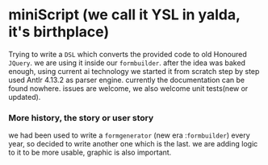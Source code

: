 # miniScript (we call it YSL in yalda, it's birthplace)
Trying to write a `DSL` which converts the provided code to old Honoured `JQuery`. we are using it inside our `formbuilder`.
after the idea was baked enough, using current ai technology we started it from scratch step by step used Antlr 4.13.2 as parser engine.
currently the documentation can be found nowhere. 
issues are  welcome, we also welcome unit tests(new or updated).


### More history, the story or user story
we had been used to write a `formgenerator` (new era :`formbuilder`) every year, so decided to write another one which is the last.
we are adding logic to it to be more usable, graphic is also important.
